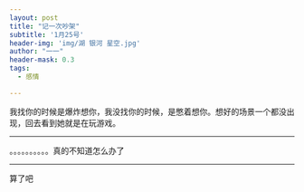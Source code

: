 ```yaml
---
layout: post
title: "记一次吵架"
subtitle: '1月25号'
header-img: 'img/湖 银河 星空.jpg'
author: "一一"
header-mask: 0.3
tags:
  - 感情

---
```

我找你的时候是爆炸想你，我没找你的时候，是憋着想你。想好的场景一个都没出现，回去看到她就是在玩游戏。

---
。。。。。。。。。。真的不知道怎么办了

---
算了吧
